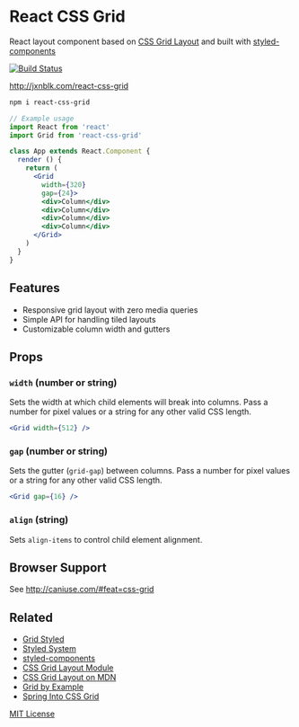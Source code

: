 
# React CSS Grid

React layout component based on [CSS Grid Layout][spec] and built with [styled-components][sc]

[![Build Status][travis-badge]][travis]

http://jxnblk.com/react-css-grid

[travis-badge]: https://img.shields.io/travis/jxnblk/react-css-grid/master.svg?style=flat-square
[travis]: https://travis-ci.org/jxnblk/react-css-grid

```sh
npm i react-css-grid
```

```jsx
// Example usage
import React from 'react'
import Grid from 'react-css-grid'

class App extends React.Component {
  render () {
    return (
      <Grid
        width={320}
        gap={24}>
        <div>Column</div>
        <div>Column</div>
        <div>Column</div>
        <div>Column</div>
      </Grid>
    )
  }
}
```


## Features

- Responsive grid layout with zero media queries
- Simple API for handling tiled layouts
- Customizable column width and gutters


## Props

### `width` (number or string)

Sets the width at which child elements will break into columns.
Pass a number for pixel values or a string for any other valid CSS length.

```jsx
<Grid width={512} />
```

### `gap` (number or string)

Sets the gutter (`grid-gap`) between columns.
Pass a number for pixel values or a string for any other valid CSS length.

```jsx
<Grid gap={16} />
```

### `align` (string)

Sets `align-items` to control child element alignment.


## Browser Support

See http://caniuse.com/#feat=css-grid


## Related

- [Grid Styled](https://github.com/jxnblk/grid-styled)
- [Styled System](https://github.com/jxnblk/styled-system)
- [styled-components][sc]
- [CSS Grid Layout Module][spec]
- [CSS Grid Layout on MDN](https://developer.mozilla.org/en-US/docs/Web/CSS/CSS_Grid_Layout)
- [Grid by Example](https://gridbyexample.com/video/series-auto-fill-auto-fit/)
- [Spring Into CSS Grid](http://jonibologna.com/spring-into-css-grid/)


[spec]: https://www.w3.org/TR/css-grid-1/
[demo]: http://jxnblk.com/react-css-grid/
[sc]: https://styled-components.com

[MIT License](LICENSE.md)
